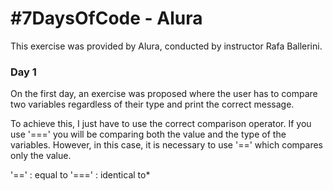# #7DaysOfCode - Alura

This exercise was provided by Alura, conducted by instructor Rafa Ballerini.

### Day 1
On the first day, an exercise was proposed where the user has to compare two variables regardless of their type and print the correct message.

To achieve this, I just have to use the correct comparison operator.
If you use '===' you will be comparing both the value and the type of the variables. However, in this case, it is necessary to use '==' which compares only the value.

'==' : equal to
'===' : identical to*
